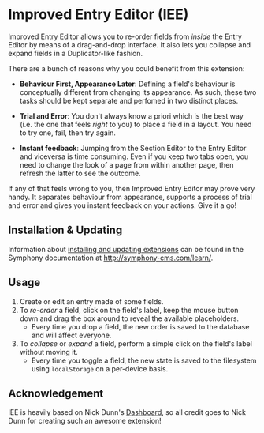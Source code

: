# Improved Entry Editor (IEE)

Improved Entry Editor allows you to re-order fields from _inside_ the Entry Editor by means of a drag-and-drop interface. It also lets you collapse and expand fields in a Duplicator-like fashion.

There are a bunch of reasons why you could benefit from this extension:

* **Behaviour First, Appearance Later**: Defining a field's behaviour is conceptually different from changing its appearance. As such, these two tasks should be kept separate and perfomed in two distinct places.

* **Trial and Error**: You don't always know a priori which is the best way (i.e. the one that feels _right_ to you) to place a field in a layout. You need to try one, fail, then try again.

* **Instant feedback**: Jumping from the Section Editor to the Entry Editor and viceversa is time consuming. Even if you keep two tabs open, you need to change the look of a page from within another page, then refresh the latter to see the outcome.

If any of that feels wrong to you, then Improved Entry Editor may prove very handy. It separates behaviour from appearance, supports a process of trial and error and gives you instant feedback on your actions. Give it a go!

## Installation & Updating

Information about [installing and updating extensions](http://symphony-cms.com/learn/tasks/view/install-an-extension/) can be found in the Symphony documentation at <http://symphony-cms.com/learn/>.

## Usage

1. Create or edit an entry made of some fields.
2. To _re-order_ a field, click on the field's label, keep the mouse button down and drag the box around to reveal the available placeholders.
   - Every time you drop a field, the new order is saved to the database and will affect everyone.
3. To _collapse_ or _expand_ a field, perform a simple click on the field's label without moving it.
   - Every time you toggle a field, the new state is saved to the filesystem using `localStorage` on a per-device basis.

## Acknowledgement

IEE is heavily based on Nick Dunn's [Dashboard](http://symphonyextensions.com/extensions/dashboard/), so all credit goes to Nick Dunn for creating such an awesome extension!

